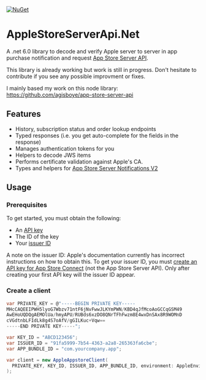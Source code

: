 ﻿[![NuGet](https://img.shields.io/nuget/v/KonH.AppStoreServerApi.svg)](https://www.nuget.org/packages/KonH.AppStoreServerApi/)

# AppleStoreServerApi.Net

A .net 6.0 library to decode and verify Apple server to server in app purchase notification and request [App Store Server API](https://developer.apple.com/documentation/appstoreserverapi).

This library is already working but work is still in progress. Don't hesitate to contribute if you see any possible improvment or fixes.

I mainly based my work on this node library: https://github.com/agisboye/app-store-server-api

## Features
- History, subscription status and order lookup endpoints
- Typed responses (i.e. you get auto-complete for the fields in the response)
- Manages authentication tokens for you
- Helpers to decode JWS items
- Performs certificate validation against Apple's CA.
- Types and helpers for [App Store Server Notifications V2](https://developer.apple.com/documentation/appstoreservernotifications)

## Usage
### Prerequisites
To get started, you must obtain the following:
- An [API key](https://developer.apple.com/documentation/appstoreserverapi/creating_api_keys_to_use_with_the_app_store_server_api)
- The ID of the key
- Your [issuer ID](https://developer.apple.com/documentation/appstoreserverapi/generating_tokens_for_api_requests)

A note on the issuer ID:
Apple's documentation currently has incorrect instructions on how to obtain this.
To get your issuer ID, you must [create an API key for App Store Connect](https://developer.apple.com/documentation/appstoreconnectapi/creating_api_keys_for_app_store_connect_api) (not the App Store Server API). Only after creating your first API key will the issuer ID appear.

### Create a client
```csharp
var PRIVATE_KEY = @"-----BEGIN PRIVATE KEY-----
MHcCAQEEIPWH5lyoG7Wbzv71ntF6jNvFwwJLKYmPWN/KBD4qJfMcoAoGCCqGSM49
AwEHoUQDQgAEMOlUa/hmyAPU/RUBds6xzDO8QNrTFhFwzm8E4wxDnSAx8R9WOMnD
cVGdtnbLFIdLk8g4S7oAfV/gGILKuc+Vqw==
-----END PRIVATE KEY-----";

var KEY_ID = "ABCD123456";
var ISSUER_ID = "91fa5999-7b54-4363-a2a8-265363fa6cbe";
var APP_BUNDLE_ID = "com.yourcompany.app";

var client = new AppleAppstoreClient(
  PRIVATE_KEY, KEY_ID, ISSUER_ID, APP_BUNDLE_ID, environment: AppleEnvironment.Production
);
```

